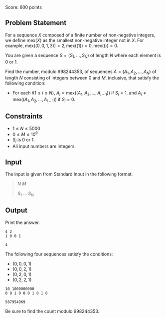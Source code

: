 Score: $600$ points

## Problem Statement

For a sequence $X$ composed of a finite number of non-negative integers, we define $\mathrm{mex}(X)$ as the smallest non-negative integer not in $X$. For example, $\mathrm{mex}((0,0, 1,3)) = 2, \mathrm{mex}((1)) = 0, \mathrm{mex}(()) = 0$.

You are given a sequence $S=(S_1,\ldots,S_N)$ of length $N$ where each element is $0$ or $1$.

Find the number, modulo $998244353$, of sequences $A=(A_1,A_2,\ldots,A_N)$ of length $N$ consisting of integers between $0$ and $M$, inclusive, that satisfy the following condition:

- For each $i (1\leq i\leq N)$, $A_i = \mathrm{mex}((A_1,A_2,\ldots,A_{i-1}))$ if $S_i=1$, and $A_i \neq \mathrm{mex}((A_1,A_2,\ldots,A_{i-1}))$ if $S_i=0$.

## Constraints

- $1 \leq N \leq 5000$
- $0 \leq M \leq 10^9$
- $S_i$ is $0$ or $1$.
- All input numbers are integers.

## Input

The input is given from Standard Input in the following format:

> $N$ $M$
> 
> $S_1$ $\ldots$ $S_N$

## Output

Print the answer.

```input1
4 2
1 0 0 1
```

```output1
4
```

The following four sequences satisfy the conditions:

- $(0,0,0,1)$
- $(0,0,2,1)$
- $(0,2,0,1)$
- $(0,2,2,1)$

```input2
10 1000000000
0 0 1 0 0 0 1 0 1 0
```

```output2
587954969
```

Be sure to find the count modulo $998244353$.